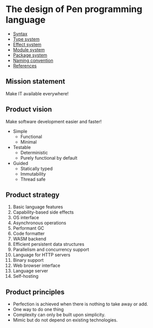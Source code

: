 # The design of Pen programming language

- [Syntax](syntax.md)
- [Type system](type_system.md)
- [Effect system](effect_system.md)
- [Module system](module_system.md)
- [Package system](package_system.md)
- [Naming convention](naming_convention.md)
- [References](https://github.com/raviqqe/language-design)

## Mission statement

Make IT available everywhere!

## Product vision

Make software development easier and faster!

- Simple
  - Functional
  - Minimal
- Testable
  - Deterministic
  - Purely functional by default
- Guided
  - Statically typed
  - Immutability
  - Thread safe

## Product strategy

1. Basic language features
1. Capability-based side effects
1. OS interface
1. Asynchronous operations
1. Performant GC
1. Code formatter
1. WASM backend
1. Efficient persistent data structures
1. Parallelism and concurrency support
1. Language for HTTP servers
1. Binary support
1. Web browser interface
1. Language server
1. Self-hosting

## Product principles

- Perfection is achieved when there is nothing to take away or add.
- One way to do one thing
- Complexity can only be built upon simplicity.
- Mimic but do not depend on existing technologies.
